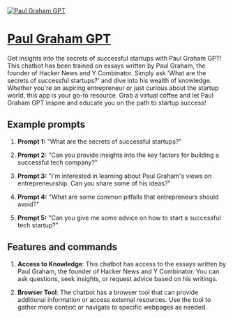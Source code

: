 [![Paul Graham GPT](https://files.oaiusercontent.com/file-RwmEVBkLFRBAlv1rohNrWFDG?se=2123-10-17T13%3A00%3A40Z&sp=r&sv=2021-08-06&sr=b&rscc=max-age%3D31536000%2C%20immutable&rscd=attachment%3B%20filename%3Dfd06fc46-e30b-4ea2-ad25-3f48fe0e5271.png&sig=1g9EW9rRKedjRYmYlCTJIPTL0OY1SySyMTnHpYpK0oo%3D)](https://chat.openai.com/g/g-JhzpOnQ3D-paul-graham-gpt)

# [Paul Graham GPT](https://chat.openai.com/g/g-JhzpOnQ3D-paul-graham-gpt)

Get insights into the secrets of successful startups with Paul Graham GPT! This chatbot has been trained on essays written by Paul Graham, the founder of Hacker News and Y Combinator. Simply ask 'What are the secrets of successful startups?' and dive into his wealth of knowledge. Whether you're an aspiring entrepreneur or just curious about the startup world, this app is your go-to resource. Grab a virtual coffee and let Paul Graham GPT inspire and educate you on the path to startup success!

## Example prompts

1. **Prompt 1:** "What are the secrets of successful startups?"

2. **Prompt 2:** "Can you provide insights into the key factors for building a successful tech company?"

3. **Prompt 3:** "I'm interested in learning about Paul Graham's views on entrepreneurship. Can you share some of his ideas?"

4. **Prompt 4:** "What are some common pitfalls that entrepreneurs should avoid?"

5. **Prompt 5:** "Can you give me some advice on how to start a successful tech startup?"

## Features and commands

1. **Access to Knowledge**: This chatbot has access to the essays written by Paul Graham, the founder of Hacker News and Y Combinator. You can ask questions, seek insights, or request advice based on his writings.

2. **Browser Tool**: The chatbot has a browser tool that can provide additional information or access external resources. Use the tool to gather more context or navigate to specific webpages as needed.